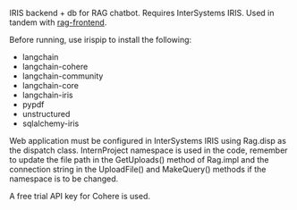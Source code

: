IRIS backend + db for RAG chatbot. Requires InterSystems IRIS. Used in tandem with [rag-frontend](https://github.com/LoMaply/rag-frontend).

Before running, use irispip to install the following:

- langchain
- langchain-cohere
- langchain-community
- langchain-core
- langchain-iris
- pypdf
- unstructured
- sqlalchemy-iris

Web application must be configured in InterSystems IRIS using Rag.disp as the dispatch class. InternProject namespace is used in the code, remember to update the file path in the GetUploads() method of Rag.impl and the connection string in the UploadFile() and MakeQuery() methods if the namespace is to be changed.

A free trial API key for Cohere is used.
